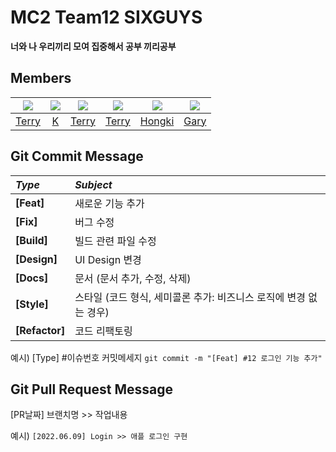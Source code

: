 # MC2 Team12 SIXGUYS
__너와 나 우리끼리 모여 집중해서 공부 끼리공부__

## Members
|<img src="https://github.com/terry-koo.png">|<img src="https://github.com/rkddnr330.png">|<img src="https://github.com/terry-koo.png">|<img src="https://github.com/terry-koo.png">|<img src="https://github.com/otoolz.png">|<img src="https://github.com/Anti9uA.png">|
|:-:|:-:|:-:|:-:|:-:|:-:|
|[Terry](https://github.com/terry-koo)|[K](https://github.com/rkddnr330)|[Terry](https://github.com/terry-koo)|[Terry](https://github.com/terry-koo)|[Hongki](https://github.com/otoolz)|[Gary](https://github.com/Anti9uA)|

## Git Commit Message
|*Type*|*Subject*|
|:---|:---|
|**[Feat]**|새로운 기능 추가|
|**[Fix]**|버그 수정|
|**[Build]**|빌드 관련 파일 수정|
|**[Design]**|UI Design 변경|
|**[Docs]**|문서 (문서 추가, 수정, 삭제)|
|**[Style]**|스타일 (코드 형식, 세미콜론 추가: 비즈니스 로직에 변경 없는 경우)|
|**[Refactor]**|코드 리팩토링| 

예시) [Type] #이슈번호 커밋메세지 `git commit -m "[Feat] #12 로그인 기능 추가"`

## Git Pull Request Message
[PR날짜] 브랜치명 >> 작업내용 

예시) `[2022.06.09] Login >> 애플 로그인 구현`

